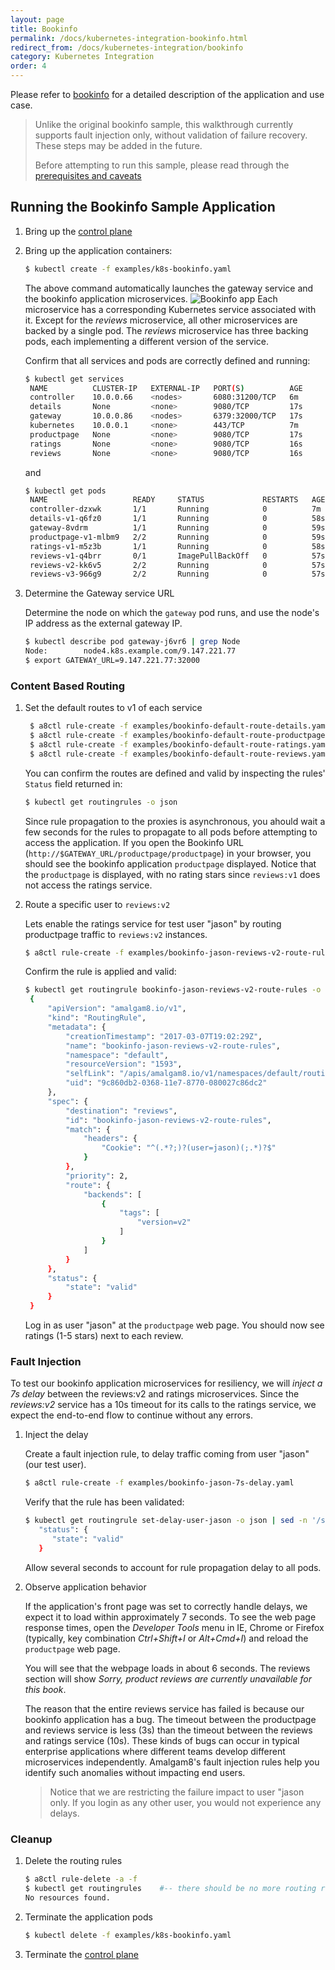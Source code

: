 ```yaml
---
layout: page
title: Bookinfo
permalink: /docs/kubernetes-integration-bookinfo.html
redirect_from: /docs/kubernetes-integration/bookinfo
category: Kubernetes Integration
order: 4
---
```


Please refer to [bookinfo](/docs/demo-bookinfo.html) for a detailed description of the
 application and use case.

> Unlike the original bookinfo sample, this walkthrough currently supports fault injection only,
> without validation of failure recovery. These steps may be added in the future.
>
> Before attempting to run this sample, please read through the [prerequisites and caveats](/docs/kubernetes-integration-intro.html#prerequisites-caveats)

## Running the Bookinfo Sample Application

1. Bring up the [control plane](/docs/kubernetes-integration-control-plane.html#deploy)

1. Bring up the application containers:

   ```bash
   $ kubectl create -f examples/k8s-bookinfo.yaml
   ```

   The above command automatically launches the gateway service and the bookinfo application microservices.
   ![Bookinfo app](/docs/figures/amalgam8-example-app-bookinfo.svg)
   Each microservice has a corresponding Kubernetes service associated with it.
   Except for the *reviews* microservice, all other microservices are backed by a single pod.
   The *reviews* microservice has three backing pods, each implementing a different version of the service.

   Confirm that all services and pods are correctly defined and running:

   ```bash
   $ kubectl get services
    NAME          CLUSTER-IP   EXTERNAL-IP   PORT(S)          AGE
    controller    10.0.0.66    <nodes>       6080:31200/TCP   6m
    details       None         <none>        9080/TCP         17s
    gateway       10.0.0.86    <nodes>       6379:32000/TCP   17s
    kubernetes    10.0.0.1     <none>        443/TCP          7m
    productpage   None         <none>        9080/TCP         17s
    ratings       None         <none>        9080/TCP         16s
    reviews       None         <none>        9080/TCP         16s
   ```

   and

   ```bash
   $ kubectl get pods
    NAME                   READY     STATUS             RESTARTS   AGE
    controller-dzxwk       1/1       Running            0          7m
    details-v1-q6fz0       1/1       Running            0          58s
    gateway-8vdrm          1/1       Running            0          59s
    productpage-v1-mlbm9   2/2       Running            0          59s
    ratings-v1-m5z3b       1/1       Running            0          58s
    reviews-v1-q4brr       0/1       ImagePullBackOff   0          57s
    reviews-v2-kk6v5       2/2       Running            0          57s
    reviews-v3-966g9       2/2       Running            0          57s
   ```


1. Determine the Gateway service URL

   Determine the node on which the `gateway` pod runs, and use the node's IP address as the external gateway IP.

   ```bash
   $ kubectl describe pod gateway-j6vr6 | grep Node
   Node:		node4.k8s.example.com/9.147.221.77
   $ export GATEWAY_URL=9.147.221.77:32000
   ```

### Content Based Routing

1. Set the default routes to v1 of each service

   ```bash
    $ a8ctl rule-create -f examples/bookinfo-default-route-details.yaml
    $ a8ctl rule-create -f examples/bookinfo-default-route-productpage.yaml
    $ a8ctl rule-create -f examples/bookinfo-default-route-ratings.yaml
    $ a8ctl rule-create -f examples/bookinfo-default-route-reviews.yaml
   ```

   You can confirm the routes are defined and valid by inspecting the rules' `Status` field returned in:

   ```bash
   $ kubectl get routingrules -o json
   ```

   Since rule propagation to the proxies is asynchronous, you ahould wait a few seconds for the rules
   to propagate to all pods before attempting to access the application.
   If you open the Bookinfo URL (`http://$GATEWAY_URL/productpage/productpage`) in your browser,
   you should see the bookinfo application `productpage` displayed. Notice that the `productpage`
   is displayed, with no rating stars since `reviews:v1` does not access the ratings service.

1. Route a specific user to `reviews:v2`

   Lets enable the ratings service for test user "jason" by routing productpage traffic to
   `reviews:v2` instances.

   ```bash
   $ a8ctl rule-create -f examples/bookinfo-jason-reviews-v2-route-rules.yaml
   ```

   Confirm the rule is applied and valid:

   ```bash
   $ kubectl get routingrule bookinfo-jason-reviews-v2-route-rules -o json
    {
        "apiVersion": "amalgam8.io/v1",
        "kind": "RoutingRule",
        "metadata": {
            "creationTimestamp": "2017-03-07T19:02:29Z",
            "name": "bookinfo-jason-reviews-v2-route-rules",
            "namespace": "default",
            "resourceVersion": "1593",
            "selfLink": "/apis/amalgam8.io/v1/namespaces/default/routingrules/bookinfo-jason-reviews-v2-route-rules",
            "uid": "9c860db2-0368-11e7-8770-080027c86dc2"
        },
        "spec": {
            "destination": "reviews",
            "id": "bookinfo-jason-reviews-v2-route-rules",
            "match": {
                "headers": {
                    "Cookie": "^(.*?;)?(user=jason)(;.*)?$"
                }
            },
            "priority": 2,
            "route": {
                "backends": [
                    {
                        "tags": [
                            "version=v2"
                        ]
                    }
                ]
            }
        },
        "status": {
            "state": "valid"
        }
    }
   ```

   Log in as user "jason" at the `productpage` web page. You should now see ratings (1-5 stars) next
   to each review.

### Fault Injection

   To test our bookinfo application microservices for resiliency, we will _inject a 7s delay_
   between the reviews:v2 and ratings microservices. Since the _reviews:v2_ service has a
   10s timeout for its calls to the ratings service, we expect the end-to-end flow to
   continue without any errors.

1. Inject the delay

   Create a fault injection rule, to delay traffic coming from user "jason" (our test user).

   ```bash
   $ a8ctl rule-create -f examples/bookinfo-jason-7s-delay.yaml
   ```

   Verify that the rule has been validated:

   ```bash
   $ kubectl get routingrule set-delay-user-jason -o json | sed -n '/status/,/}/p'
      "status": {
         "state": "valid"
      }
   ```

   Allow several seconds to account for rule propagation delay to all pods.

1. Observe application behavior

   If the application's front page was set to correctly handle delays, we expect it
   to load within approximately 7 seconds. To see the web page response times, open the
   *Developer Tools* menu in IE, Chrome or Firefox (typically, key combination _Ctrl+Shift+I_
   or _Alt+Cmd+I_) and reload the `productpage` web page.

   You will see that the webpage loads in about 6 seconds. The reviews section will show
   *Sorry, product reviews are currently unavailable for this book*.

   The reason that the entire reviews service has failed is because our bookinfo application
   has a bug. The timeout between the productpage and reviews service is less (3s) than the
   timeout between the reviews and ratings service (10s). These kinds of bugs can occur in
   typical enterprise applications where different teams develop different microservices
   independently. Amalgam8's fault injection rules help you identify such anomalies without
   impacting end users.

   > Notice that we are restricting the failure impact to user "jason only. If you login
   > as any other user, you would not experience any delays.

### Cleanup

1. Delete the routing rules

   ```bash
   $ a8ctl rule-delete -a -f
   $ kubectl get routingrules    #-- there should be no more routing rules
   No resources found.
   ```

1. Terminate the application pods

   ```bash
   $ kubectl delete -f examples/k8s-bookinfo.yaml
   ```

1. Terminate the [control plane](/docs/kubernetes-integration-control-plane.html#cleanup)
